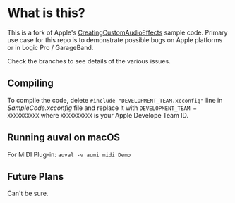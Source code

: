 # What is this?

This is a fork of Apple's [CreatingCustomAudioEffects](https://developer.apple.com/documentation/audiotoolbox/audio_unit_v3_plug-ins/creating_custom_audio_effects) sample code. Primary use case for this repo is to demonstrate possible bugs on Apple platforms or in Logic Pro / GarageBand.

Check the branches to see details of the various issues.

## Compiling
To compile the code, delete `#include "DEVELOPMENT_TEAM.xcconfig"` line in *SampleCode.xcconfig* file and replace it with `DEVELOPMENT_TEAM = XXXXXXXXXX` where `XXXXXXXXXX` is your Apple Develope Team ID.

## Running auval on macOS

For MIDI Plug-in: `auval -v aumi midi Demo`

## Future Plans

Can't be sure.